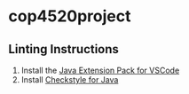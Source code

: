 # cop4520project

## Linting Instructions
1) Install the [Java Extension Pack for VSCode](https://marketplace.visualstudio.com/items?itemName=vscjava.vscode-java-pack)
2) Install [Checkstyle for Java](https://marketplace.visualstudio.com/items?itemName=shengchen.vscode-checkstyle)